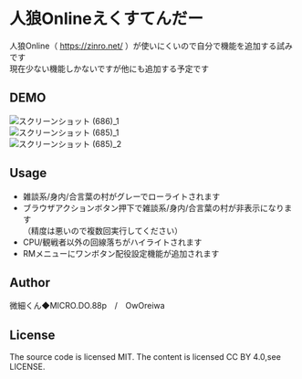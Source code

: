 人狼Onlineえくすてんだー
====
人狼Online（ https://zinro.net/ ）が使いにくいので自分で機能を追加する試みです  
現在少ない機能しかないですが他にも追加する予定です

DEMO
----
![スクリーンショット (686)_1](https://user-images.githubusercontent.com/99535741/153853607-47888d42-b343-4e4f-9dec-f9ddd0031038.png)  
![スクリーンショット (685)_1](https://user-images.githubusercontent.com/99535741/153853602-a8f61974-b03f-415d-aa31-47d074fa450d.png)  
![スクリーンショット (685)_2](https://user-images.githubusercontent.com/99535741/153853604-527cd4cf-07cc-4950-9616-ed8b64266856.png)

Usage
----
* 雑談系/身内/合言葉の村がグレーでローライトされます
* ブラウザアクションボタン押下で雑談系/身内/合言葉の村が非表示になります  
（精度は悪いので複数回実行してください）
* CPU/観戦者以外の回線落ちがハイライトされます
* RMメニューにワンボタン配役設定機能が追加されます

Author
----
微細くん◆MICRO.DO.88p　/　OwOreiwa

License
----
The source code is licensed MIT. The content is licensed CC BY 4.0,see LICENSE.
